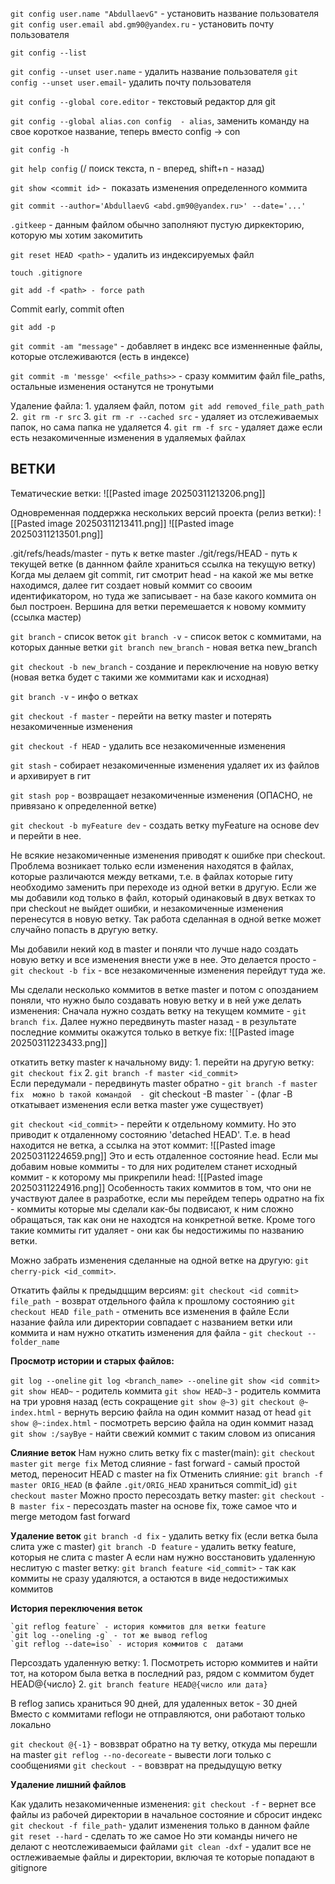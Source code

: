 `git config user.name "AbdullaevG"` - установить название пользователя
`git config user.email abd.gm90@yandex.ru` - установить почту пользователя

`git config --list`

`git config --unset user.name`  - удалить название пользователя
`git config --unset user.email`- удалить почту пользователя

`git config --global core.editor` - текстовый редактор для git

`git config --global alias.con config  - alias`, заменить команду на свое короткое название, теперь вместо config -> con

`git config -h`

`git help config` (/ поиск текста, n - вперед, shift+n - назад)

`git show <commit id>` -  показать изменения определенного коммита

`git commit --author='AbdullaevG <abd.gm90@yandex.ru>' --date='...'`

`.gitkeep` - данным файлом обычно заполняют пустую диркекторию, которую мы хотим закомитить

`git reset HEAD <path>` - удалить из индексируемых файл 

`touch .gitignore`

`git add -f <path> - force path`

Commit early, commit often

`git add -p `

`git commit -am "message"` - добавляет в индекс все изменненные файлы, которые отслеживаются (есть в индексе)

`git commit -m 'messge' <<file_paths>>` - сразу коммитим файл file_paths, остальные изменения останутся не тронутыми

Удаление файла:
	1. удаляем файл, потом` git add removed_file_path_path`
	2.` git rm -r src`
	3. `git rm -r --cached src` - удаляет из отслеживаемых папок, но сама папка не удаляется
	4. `git rm -f src` - удаляет  даже если есть незакомиченные изменения в удаляемых файлах
	

## ВЕТКИ 
Тематические ветки:
![[Pasted image 20250311213206.png]]


Одновременная поддержка нескольких версий проекта (релиз ветки):
![[Pasted image 20250311213411.png]]
![[Pasted image 20250311213501.png]]


.git/refs/heads/master - путь к ветке master
./git/regs/HEAD - путь к текущей ветке (в даннном файле храниться ссылка на текущую ветку)
Когда мы делаем git commit, гит смотрит head - на какой же мы ветке находимся, далее гит создает новый коммит со свооим идентификатором, но туда же записывает - на базе какого коммита он был построен. Вершина для ветки перемешается к новому коммиту (ссылка мастер)

`git branch` - список веток
`git branch -v` - список веток с коммитами, на которых данные ветки
`git branch new_branch` - новая ветка new_branch

`git checkout -b new_branch` - создание и переключение на новую ветку (новая ветка будет с такими же коммитами как и исходная)

`git branch -v` - инфо о ветках

`git checkout -f master` - перейти на ветку  master и потерять незакомиченные изменения

`git checkout -f HEAD` - удалить все незакомиченные изменения

`git stash` - собирает незакомиченные изменения удаляет их из файлов и архивирует в гит 
 
`git stash pop` - возвращает незакомиченные изменения  (ОПАСНО, не привязано к определенной ветке)

`git checkout -b myFeature dev` - создать ветку myFeature на основе  dev и перейти в нее.

Не всякие незакомиченные изменения приводят к ошибке при checkout. Проблема возникает только если изменения находятся в файлах, которые различаются между ветками, т.е. в файлах которые гиту необходимо заменить при переходе из одной ветки в другую. Если же мы добавили код только в файл, который одинаковый в двух ветках то при checkout не выйдет ошибки, и незакомиченные изменения перенесутся в новую ветку. Так работа сделанная в одной ветке может случайно попасть в другую ветку. 

Мы добавили некий код в master и поняли что лучше надо создать новую ветку и все 
изменения внести уже в нее. Это делается просто -  `git checkout -b fix` - все незакомиченные изменения перейдут туда же. 

Мы сделали несколько коммитов в ветке master и потом с опозданием поняли, что нужно было создавать новую ветку и в ней уже делать изменения:
Сначала нужно создать ветку на текущем коммите - `git branch fix`.
Далее нужно передвинуть master назад - в результате последние коммиты окажутся только в веткуе fix:
![[Pasted image 20250311223433.png]]

откатить ветку master к начальному виду: 
	 1. перейти на другую ветку: `git checkout fix`
	 2. `git branch -f master <id_commit>`  
Если передумали - передвинуть master обратно -  `git branch -f master fix 
можно b такой командой  - `git checkout -B master <id commtia>` - (флаг -B откатывает изменения если ветка master уже существует)
    	
    	
`git checkout <id_commit>` - перейти к отдельному коммиту. Но это приводит к отдаленному состоянию 'detached HEAD'. Т.е. в head находится не ветка, а ссылка на этот коммит:
![[Pasted image 20250311224659.png]]
 Это и есть отдаленное состояние head. Если мы добавим новые коммиты - то для них родителем станет исходный коммит - к которому мы прикрепили head:
 ![[Pasted image 20250311224916.png]]
Особенность таких коммитов в том, что они не участвуют далее в разработке, если мы перейдем теперь одратно на fix - коммиты которые мы сделали как-бы подвисают, к ним сложно обращаться, так как они не находтся на конкретной ветке. Кроме того такие коммиты гит удаляет - они как бы недостижимы по названию ветки. 

Можно забрать изменения сделанные на одной ветке на другую: `git cherry-pick <id_commit>`.

Откатить файлы к предыдцщим версиям:
`git checkout <id commit> file_path `- возврат отдельного файла к прошлому состоянию 
`git checkout HEAD file_path` - отменить все изменения в файле
Если назание файла или директории совпадает с названием ветки или коммита и нам нужно откатить изменения для файла - `git checkout -- folder_name`

**Просмотр истории и старых файлов:**

`git log --oneline` 
`git log <branch_name> --oneline`
`git show <id commit>`
`git show HEAD~` - родитель коммита 
`git show HEAD~3` - родитель коммита на три уровня назад (есть сокращение `git show @~3)`
`git checkout @~ index.html` - вернуть версию файла на один коммит назад от head
`git show @~:index.html`  - посмотреть версию файла на один коммит назад
`git show :/sayBye` - найти свежий коммит с таким словом из описания


**Слияние веток**
Нам нужно слить ветку fix c master(main):
	`git checkout master`
	`git merge fix`
Метод слияние - fast forward - самый простой метод, переносит HEAD с master на fix
Отменить слияние:
	`git branch -f master ORIG_HEAD` (в файле `.git/ORIG_HEAD` храниться commit_id)
	`git checkout master`
Можно просто пересоздать ветку master:
	 `git checkout -B master fix` - пересоздать master на основе fix, тоже самое что и merge методом fast forward

**Удаление веток**
`git branch -d fix` - удалить ветку fix (если ветка была слита уже с master)
`git branch -D feature` - удалить ветку feature, которыя не слита с master
А если нам нужно восстановить удаленную неслитую с master ветку:
`git branch feature <id_commit>` - так как коммиты не сразу удаляются, а остаются в виде недостижимых коммитов

**История переключения веток**

	`git reflog feature` - история коммитов для ветки feature
	`git log --oneling -g` - тот же вывод reflog
	`git reflog --date=iso` - история коммитов c  датами
	
Персоздать удаленную ветку:
	1. Посмотреть исторю коммитев и найти тот, на котором была ветка в последний раз, рядом с коммитом будет HEAD@{число}
	2. `git branch feature HEAD@{число или дата}`

В  reflog запись храниться 90 дней, для удаленных веток - 30 дней
Вместо с коммитами reflogи не отправляются, они работают только локально

`git checkout @{-1}` - вовзврат обратно на ту ветку, откуда мы перешли на master
`git reflog --no-decoreate` - вывести  логи только с сообщениями
`git checkout -` - вовзврат на предыдущую ветку


**Удаление лишний файлов**

Как удалить незакомиченные изменения:
`git checkout -f` - вернет все файлы из рабочей директории в начальное состояние и сбросит индекс
`git checkout -f file_path`- удалит изменения только в данном файле
`git reset --hard` - сделать то же самое
Но эти команды ничего не делают с неотслеживаемыси файлами
`git clean -dxf` - удалит все не остлеживаемые файлы и директории, включая те которые попадают в gitignore





